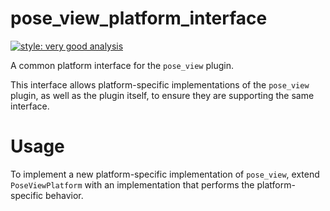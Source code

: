 # pose_view_platform_interface

[![style: very good analysis][very_good_analysis_badge]][very_good_analysis_link]

A common platform interface for the `pose_view` plugin.

This interface allows platform-specific implementations of the `pose_view` plugin, as well as the plugin itself, to ensure they are supporting the same interface.

# Usage

To implement a new platform-specific implementation of `pose_view`, extend `PoseViewPlatform` with an implementation that performs the platform-specific behavior.

[very_good_analysis_badge]: https://img.shields.io/badge/style-very_good_analysis-B22C89.svg
[very_good_analysis_link]: https://pub.dev/packages/very_good_analysis